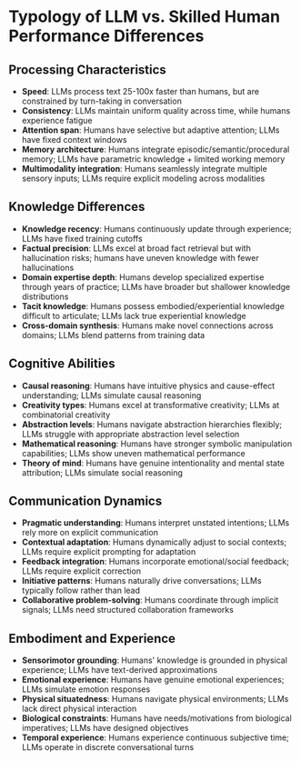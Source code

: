 # Typology of LLM vs. Skilled Human Performance Differences

## Processing Characteristics
- **Speed**: LLMs process text 25-100x faster than humans, but are constrained by turn-taking in conversation
- **Consistency**: LLMs maintain uniform quality across time, while humans experience fatigue
- **Attention span**: Humans have selective but adaptive attention; LLMs have fixed context windows
- **Memory architecture**: Humans integrate episodic/semantic/procedural memory; LLMs have parametric knowledge + limited working memory
- **Multimodality integration**: Humans seamlessly integrate multiple sensory inputs; LLMs require explicit modeling across modalities

## Knowledge Differences
- **Knowledge recency**: Humans continuously update through experience; LLMs have fixed training cutoffs
- **Factual precision**: LLMs excel at broad fact retrieval but with hallucination risks; humans have uneven knowledge with fewer hallucinations
- **Domain expertise depth**: Humans develop specialized expertise through years of practice; LLMs have broader but shallower knowledge distributions
- **Tacit knowledge**: Humans possess embodied/experiential knowledge difficult to articulate; LLMs lack true experiential knowledge
- **Cross-domain synthesis**: Humans make novel connections across domains; LLMs blend patterns from training data

## Cognitive Abilities
- **Causal reasoning**: Humans have intuitive physics and cause-effect understanding; LLMs simulate causal reasoning
- **Creativity types**: Humans excel at transformative creativity; LLMs at combinatorial creativity
- **Abstraction levels**: Humans navigate abstraction hierarchies flexibly; LLMs struggle with appropriate abstraction level selection
- **Mathematical reasoning**: Humans have stronger symbolic manipulation capabilities; LLMs show uneven mathematical performance
- **Theory of mind**: Humans have genuine intentionality and mental state attribution; LLMs simulate social reasoning

## Communication Dynamics
- **Pragmatic understanding**: Humans interpret unstated intentions; LLMs rely more on explicit communication
- **Contextual adaptation**: Humans dynamically adjust to social contexts; LLMs require explicit prompting for adaptation
- **Feedback integration**: Humans incorporate emotional/social feedback; LLMs require explicit correction
- **Initiative patterns**: Humans naturally drive conversations; LLMs typically follow rather than lead
- **Collaborative problem-solving**: Humans coordinate through implicit signals; LLMs need structured collaboration frameworks

## Embodiment and Experience
- **Sensorimotor grounding**: Humans' knowledge is grounded in physical experience; LLMs have text-derived approximations
- **Emotional experience**: Humans have genuine emotional experiences; LLMs simulate emotion responses
- **Physical situatedness**: Humans navigate physical environments; LLMs lack direct physical interaction
- **Biological constraints**: Humans have needs/motivations from biological imperatives; LLMs have designed objectives
- **Temporal experience**: Humans experience continuous subjective time; LLMs operate in discrete conversational turns
